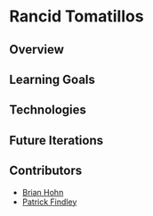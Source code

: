 # Rancid Tomatillos

## Overview

## Learning Goals

## Technologies

## Future Iterations

## Contributors

- [Brian Hohn](https://github.com/bhohnco)
- [Patrick Findley](https://github.com/Patfindley)
